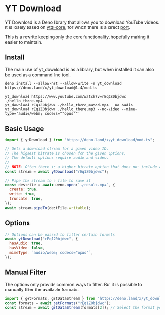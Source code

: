 # YT Download

YT Download is a Deno library that allows you to download YouTube videos.
It is losely based on [ytdl-core](https://github.com/fent/node-ytdl-core), for which there is a direct [port](https://github.com/DjDeveloperr/ytdl_core).

This is a rewrite keeping only the core functionality, hopefully making it easier to maintain.

## Install
The main use of yt_download is as a library, but when installed it can also be used as a command line tool.

```console
deno install --allow-net --allow-write -n yt_download https://deno.land/x/yt_download@1.4/mod.ts

yt_download https://www.youtube.com/watch?v=rEq1Z0bjdwc ./hello_there.mp4
yt_download rEq1Z0bjdwc ./hello_there_muted.mp4 --no-audio
yt_download rEq1Z0bjdwc ./hello_there.mp3 --no-video --mime-type='audio/webm; codecs=""opus""'
```

## Basic Usage
```js
import { ytDownload } from "https://deno.land/x/yt_download/mod.ts";

// Gets a download stream for a given video ID.
// The highest bitrate is chosen for the given options.
// The default options require audio and video.
//
// NOTE: Often there is a higher bitrate option that does not include audio.
const stream = await ytDownload("rEq1Z0bjdwc");

// Pipe the stream to a file to save it
const destFile = await Deno.open(`./result.mp4`, {
  create: true,
  write: true,
  truncate: true,
});
await stream.pipeTo(destFile.writable);
```

## Options

```js
// Options can be passed to filter certain formats
await ytDownload("rEq1Z0bjdwc", {
  hasAudio: true,
  hasVideo: false,
  mimeType: `audio/webm; codecs="opus"`,
});
```

## Manual Filter

The options only provide common ways to filter.
But it is possible to manually filter the available formats.
```js
import { getFormats, getDataStream } from "https://deno.land/x/yt_download/mod.ts";
const formats = await getFormats("rEq1Z0bjdwc");
const stream = await getDataStream(formats[2]); // Select the format you want to download
```
